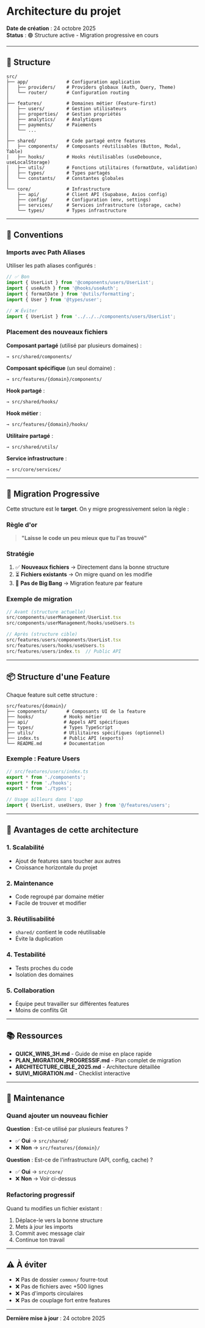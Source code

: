 # Architecture du projet

**Date de création** : 24 octobre 2025  
**Status** : 🟢 Structure active - Migration progressive en cours

---

## 📁 Structure

```
src/
├── app/              # Configuration application
│   ├── providers/    # Providers globaux (Auth, Query, Theme)
│   └── router/       # Configuration routing
│
├── features/         # Domaines métier (Feature-first)
│   ├── users/        # Gestion utilisateurs
│   ├── properties/   # Gestion propriétés
│   ├── analytics/    # Analytiques
│   ├── payments/     # Paiements
│   └── ...
│
├── shared/           # Code partagé entre features
│   ├── components/   # Composants réutilisables (Button, Modal, Table)
│   ├── hooks/        # Hooks réutilisables (useDebounce, useLocalStorage)
│   ├── utils/        # Fonctions utilitaires (formatDate, validation)
│   ├── types/        # Types partagés
│   └── constants/    # Constantes globales
│
└── core/             # Infrastructure
    ├── api/          # Client API (Supabase, Axios config)
    ├── config/       # Configuration (env, settings)
    ├── services/     # Services infrastructure (storage, cache)
    └── types/        # Types infrastructure
```

---

## 🎯 Conventions

### Imports avec Path Aliases

Utiliser les path aliases configurés :

```typescript
// ✅ Bon
import { UserList } from '@components/users/UserList';
import { useAuth } from '@hooks/useAuth';
import { formatDate } from '@utils/formatting';
import { User } from '@types/user';

// ❌ Éviter
import { UserList } from '../../../components/users/UserList';
```

### Placement des nouveaux fichiers

**Composant partagé** (utilisé par plusieurs domaines) :
```
→ src/shared/components/
```

**Composant spécifique** (un seul domaine) :
```
→ src/features/{domain}/components/
```

**Hook partagé** :
```
→ src/shared/hooks/
```

**Hook métier** :
```
→ src/features/{domain}/hooks/
```

**Utilitaire partagé** :
```
→ src/shared/utils/
```

**Service infrastructure** :
```
→ src/core/services/
```

---

## 🔄 Migration Progressive

Cette structure est le **target**. On y migre progressivement selon la règle :

### Règle d'or

> **"Laisse le code un peu mieux que tu l'as trouvé"**

### Stratégie

1. ✅ **Nouveaux fichiers** → Directement dans la bonne structure
2. ⏳ **Fichiers existants** → On migre quand on les modifie
3. 🎯 **Pas de Big Bang** → Migration feature par feature

### Exemple de migration

```typescript
// Avant (structure actuelle)
src/components/userManagement/UserList.tsx
src/components/userManagement/hooks/useUsers.ts

// Après (structure cible)
src/features/users/components/UserList.tsx
src/features/users/hooks/useUsers.ts
src/features/users/index.ts  // Public API
```

---

## 📦 Structure d'une Feature

Chaque feature suit cette structure :

```
src/features/{domain}/
├── components/       # Composants UI de la feature
├── hooks/           # Hooks métier
├── api/             # Appels API spécifiques
├── types/           # Types TypeScript
├── utils/           # Utilitaires spécifiques (optionnel)
├── index.ts         # Public API (exports)
└── README.md        # Documentation
```

### Exemple : Feature Users

```typescript
// src/features/users/index.ts
export * from './components';
export * from './hooks';
export * from './types';

// Usage ailleurs dans l'app
import { UserList, useUsers, User } from '@/features/users';
```

---

## 🚀 Avantages de cette architecture

### 1. **Scalabilité**
- Ajout de features sans toucher aux autres
- Croissance horizontale du projet

### 2. **Maintenance**
- Code regroupé par domaine métier
- Facile de trouver et modifier

### 3. **Réutilisabilité**
- `shared/` contient le code réutilisable
- Évite la duplication

### 4. **Testabilité**
- Tests proches du code
- Isolation des domaines

### 5. **Collaboration**
- Équipe peut travailler sur différentes features
- Moins de conflits Git

---

## 📚 Ressources

- **QUICK_WINS_3H.md** - Guide de mise en place rapide
- **PLAN_MIGRATION_PROGRESSIF.md** - Plan complet de migration
- **ARCHITECTURE_CIBLE_2025.md** - Architecture détaillée
- **SUIVI_MIGRATION.md** - Checklist interactive

---

## 🔧 Maintenance

### Quand ajouter un nouveau fichier

**Question** : Est-ce utilisé par plusieurs features ?
- ✅ **Oui** → `src/shared/`
- ❌ **Non** → `src/features/{domain}/`

**Question** : Est-ce de l'infrastructure (API, config, cache) ?
- ✅ **Oui** → `src/core/`
- ❌ **Non** → Voir ci-dessus

### Refactoring progressif

Quand tu modifies un fichier existant :
1. Déplace-le vers la bonne structure
2. Mets à jour les imports
3. Commit avec message clair
4. Continue ton travail

---

## ⚠️ À éviter

- ❌ Pas de dossier `common/` fourre-tout
- ❌ Pas de fichiers avec +500 lignes
- ❌ Pas d'imports circulaires
- ❌ Pas de couplage fort entre features

---

**Dernière mise à jour** : 24 octobre 2025
